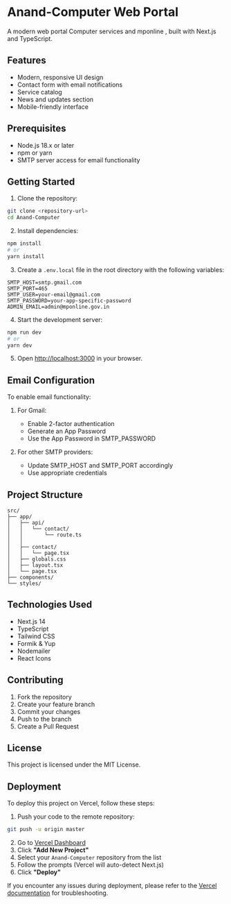 # Anand-Computer Web Portal

A modern web portal Computer services and mponline , built with Next.js and TypeScript.

## Features

- Modern, responsive UI design
- Contact form with email notifications
- Service catalog
- News and updates section
- Mobile-friendly interface

## Prerequisites

- Node.js 18.x or later
- npm or yarn
- SMTP server access for email functionality

## Getting Started

1. Clone the repository:
```bash
git clone <repository-url>
cd Anand-Computer
```

2. Install dependencies:
```bash
npm install
# or
yarn install
```

3. Create a `.env.local` file in the root directory with the following variables:
```
SMTP_HOST=smtp.gmail.com
SMTP_PORT=465
SMTP_USER=your-email@gmail.com
SMTP_PASSWORD=your-app-specific-password
ADMIN_EMAIL=admin@mponline.gov.in
```

4. Start the development server:
```bash
npm run dev
# or
yarn dev
```

5. Open [http://localhost:3000](http://localhost:3000) in your browser.

## Email Configuration

To enable email functionality:

1. For Gmail:
   - Enable 2-factor authentication
   - Generate an App Password
   - Use the App Password in SMTP_PASSWORD

2. For other SMTP providers:
   - Update SMTP_HOST and SMTP_PORT accordingly
   - Use appropriate credentials

## Project Structure

```
src/
├── app/
│   ├── api/
│   │   └── contact/
│   │       └── route.ts
│   │   
│   ├── contact/
│   │   └── page.tsx
│   ├── globals.css
│   ├── layout.tsx
│   └── page.tsx
├── components/
└── styles/
```

## Technologies Used

- Next.js 14
- TypeScript
- Tailwind CSS
- Formik & Yup
- Nodemailer
- React Icons

## Contributing

1. Fork the repository
2. Create your feature branch
3. Commit your changes
4. Push to the branch
5. Create a Pull Request

## License

This project is licensed under the MIT License. 

## Deployment

To deploy this project on Vercel, follow these steps:

1. Push your code to the remote repository:
```bash
git push -u origin master
```

2. Go to [Vercel Dashboard](https://vercel.com/dashboard)
3. Click **"Add New Project"**
4. Select your `Anand-Computer` repository from the list
5. Follow the prompts (Vercel will auto-detect Next.js)
6. Click **"Deploy"**

If you encounter any issues during deployment, please refer to the [Vercel documentation](https://vercel.com/docs) for troubleshooting.